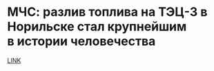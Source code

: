 # МЧС: разлив топлива на ТЭЦ-3 в Норильске стал крупнейшим в истории человечества



[LINK](https://varlamov.ru/4136130.html)